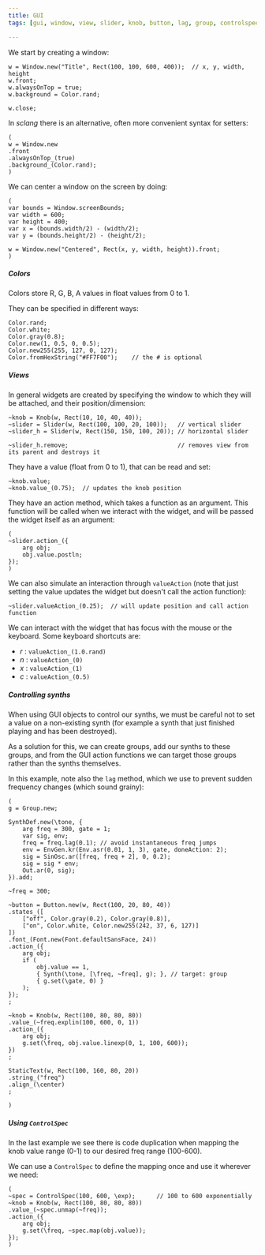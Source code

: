```yaml
---
title: GUI
tags: [gui, window, view, slider, knob, button, lag, group, controlspec]

---
```


We start by creating a window:

~~~
w = Window.new("Title", Rect(100, 100, 600, 400));  // x, y, width, height
w.front;
w.alwaysOnTop = true;
w.background = Color.rand;

w.close;
~~~

In *sclang* there is an alternative, often more convenient syntax for setters:

~~~
(
w = Window.new
.front
.alwaysOnTop_(true)
.background_(Color.rand);
)
~~~

We can center a window on the screen by doing:

~~~
(
var bounds = Window.screenBounds;
var width = 600;
var height = 400;
var x = (bounds.width/2) - (width/2);
var y = (bounds.height/2) - (height/2);

w = Window.new("Centered", Rect(x, y, width, height)).front;
)
~~~

##### Colors

Colors store R, G, B, A values in float values from 0 to 1.

They can be specified in different ways:

~~~
Color.rand;
Color.white;
Color.gray(0.8);
Color.new(1, 0.5, 0, 0.5);
Color.new255(255, 127, 0, 127);
Color.fromHexString("#FF7F00");    // the # is optional
~~~

##### Views

In general widgets are created by specifying the window to which
they will be attached, and their position/dimension:

~~~
~knob = Knob(w, Rect(10, 10, 40, 40));
~slider = Slider(w, Rect(100, 100, 20, 100));   // vertical slider
~slider_h = Slider(w, Rect(150, 150, 100, 20)); // horizontal slider

~slider_h.remove;                               // removes view from its parent and destroys it

~~~

They have a value (float from 0 to 1), that can be read and set:

~~~
~knob.value;
~knob.value_(0.75);  // updates the knob position
~~~

They have an action method, which takes a function as an argument. This function
will be called when we interact with the widget, and will be passed the widget itself
as an argument:

~~~
(
~slider.action_({
	arg obj;
	obj.value.postln;
});
)
~~~

We can also simulate an interaction through `valueAction` (note that just setting the value
updates the widget but doesn't call the action function):

~~~
~slider.valueAction_(0.25);  // will update position and call action function
~~~

We can interact with the widget that has focus with the mouse or the keyboard.
Some keyboard shortcuts are:

- *r* : `valueAction_(1.0.rand)`
- *n* : `valueAction_(0)`
- *x* : `valueAction_(1)`
- *c* : `valueAction_(0.5)`

##### Controlling synths

When using GUI objects to control our synths, we must be careful not to set a value on a non-existing synth
(for example a synth that just finished playing and has been destroyed).

As a solution for this, we can create groups, add our synths to these groups, and from the GUI action functions we can target those groups rather than the synths themselves.

In this example, note also the `lag` method, which we use to prevent sudden frequency changes (which sound grainy):

~~~
(
g = Group.new;

SynthDef.new(\tone, {
    arg freq = 300, gate = 1;
    var sig, env;
    freq = freq.lag(0.1); // avoid instantaneous freq jumps
    env = EnvGen.kr(Env.asr(0.01, 1, 3), gate, doneAction: 2);
    sig = SinOsc.ar([freq, freq + 2], 0, 0.2);
    sig = sig * env;
    Out.ar(0, sig);
}).add;

~freq = 300;

~button = Button.new(w, Rect(100, 20, 80, 40))
.states_([
    ["off", Color.gray(0.2), Color.gray(0.8)],
    ["on", Color.white, Color.new255(242, 37, 6, 127)]
])
.font_(Font.new(Font.defaultSansFace, 24))
.action_({
    arg obj;
    if (
        obj.value == 1,
        { Synth(\tone, [\freq, ~freq], g); }, // target: group
        { g.set(\gate, 0) }
    );
});
;

~knob = Knob(w, Rect(100, 80, 80, 80))
.value_(~freq.explin(100, 600, 0, 1))
.action_({
    arg obj;
    g.set(\freq, obj.value.linexp(0, 1, 100, 600));
})
;

StaticText(w, Rect(100, 160, 80, 20))
.string_("freq")
.align_(\center)
;

)

~~~


##### Using `ControlSpec`

In the last example we see there is code duplication when mapping the knob value range (0-1)
to our desired freq range (100-600).

We can use a `ControlSpec` to define the mapping once and use it wherever we need:

~~~
(
~spec = ControlSpec(100, 600, \exp);      // 100 to 600 exponentially
~knob = Knob(w, Rect(100, 80, 80, 80))
.value_(~spec.unmap(~freq));
.action_({
    arg obj;
    g.set(\freq, ~spec.map(obj.value));
});
)
~~~